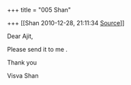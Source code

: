 +++
title = "005 Shan"

+++
[[Shan	2010-12-28, 21:11:34 [Source](https://groups.google.com/g/samskrita/c/qpVMRyARCdU)]]



Dear Ajit,



Please send it to me .



Thank you



Visva Shan  


